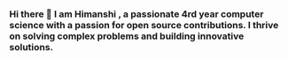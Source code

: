 ### Hi there 👋 I am Himanshi , a passionate 4rd year computer science with a passion for open source contributions. I thrive on solving complex problems and building innovative solutions.

<!--
**Himanshi11045/Himanshi11045** is a ✨ _special_ ✨ repository because its `README.md` (this file) appears on your GitHub profile.

Here are some ideas to get you started:

- 🔭 Currently, I’m dedicating my efforts to contributing to open-source projects.
- 🌱 I’m eagerly learning machine learning techniques and new development tools.
- 👯 I’m looking to collaborate on innovative projects involving AI-driven solutions and cutting-edge development tools.
- 🤔 I’m utilizing my experience in AWS cost optimization to enhance efficiency and reduce expenses.

Experience:

Research Contributions:
•	Actively involved in the development of Graph Neural Networks (GNNs) for analyzing network structures to improve security breach detection and accuracy by uncovering complex data patterns.
•	Led the development of Machine Learning and Deep Learning methods to detect malware on Android devices, helping to improve cybersecurity.


